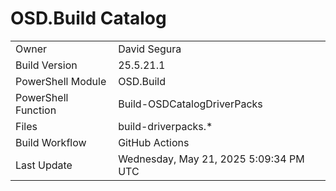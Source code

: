 ﻿# OSD.Build Catalog

| | |
|-|-|
| Owner | David Segura |
| Build Version | 25.5.21.1 |
| PowerShell Module | OSD.Build |
| PowerShell Function | Build-OSDCatalogDriverPacks |
| Files | build-driverpacks.* |
| Build Workflow | GitHub Actions |
| Last Update | Wednesday, May 21, 2025 5:09:34 PM UTC |

